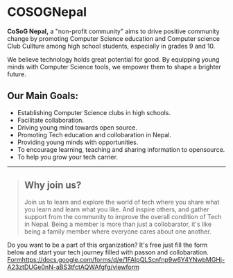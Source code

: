 # COSOGNepal
**CoSoG Nepal,** a "non-profit community" aims to drive positive community change by promoting Computer Science education and Computer science Club Cullture among high school students, especially in grades 9 and 10.

We believe technology holds great potential for good. By equipping young minds with Computer Science tools, we empower them to shape a brighter future.

## Our Main Goals:
- Establishing Computer Science clubs in high schools.
- Facilitate collaboration.
- Driving young mind towards open source.
- Promoting Tech education and collobaration in Nepal.
- Providing young minds with opportunities.
- To encourage learning, teaching and sharing information to opensource.
- To help you grow your tech carrier.
  
<hr />

> ## Why join us?
> Join us to learn and explore the world of tech where you share what you learn and learn what you like. And inspire others, and gather support from the community to improve the overall condition of Tech in Nepal. Being a member is more than just a collobarator, it's like being a family member where everyone cares about one another.

Do you want to be a part of this organization? It's free just fill the form below and start your tech journey filled with passon and collobaration.
[Form](https://docs.google.com/forms/d/e/1FAIpQLScnfnp9w6Y4YNwbMGHj-A23ztDUGe0nN-aBS3tfctAQWAfgfg/viewform)https://docs.google.com/forms/d/e/1FAIpQLScnfnp9w6Y4YNwbMGHj-A23ztDUGe0nN-aBS3tfctAQWAfgfg/viewform
